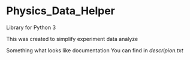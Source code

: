 # Physics_Data_Helper

Library for Python 3

This was created to simplify experiment data analyze

Something what looks like documentation 
You can find in *descripion.txt*
